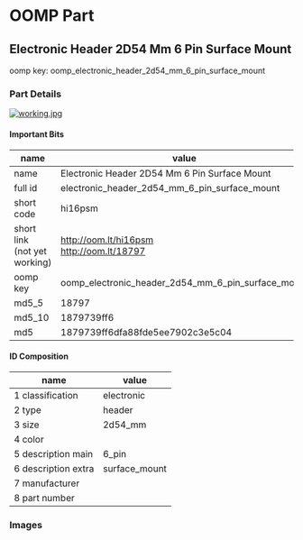 # OOMP Part  
## Electronic Header 2D54 Mm 6 Pin Surface Mount  
  
oomp key: oomp_electronic_header_2d54_mm_6_pin_surface_mount  
  
### Part Details  
  
[![working.jpg](working_600.jpg)](working.jpg)  
  
#### Important Bits  
| name | value | 
| --- | --- | 
| name | Electronic Header 2D54 Mm 6 Pin Surface Mount | 
| full id | electronic_header_2d54_mm_6_pin_surface_mount | 
| short code | hi16psm | 
| short link<br>(not yet working) | http://oom.lt/hi16psm<br>http://oom.lt/18797 | 
| oomp key | oomp_electronic_header_2d54_mm_6_pin_surface_mount | 
| md5_5 | 18797 | 
| md5_10 | 1879739ff6 | 
| md5 | 1879739ff6dfa88fde5ee7902c3e5c04 | 
#### ID Composition  
| name | value | 
| --- | --- | 
| 1 classification | electronic | 
| 2 type | header | 
| 3 size | 2d54_mm | 
| 4 color |  | 
| 5 description main | 6_pin | 
| 6 description extra | surface_mount | 
| 7 manufacturer |  | 
| 8 part number |  | 
### Images  
